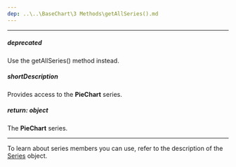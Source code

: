 ```yaml
---
dep: ..\..\BaseChart\3 Methods\getAllSeries().md
---
```

---
##### deprecated
Use the getAllSeries() method instead.

##### shortDescription
Provides access to the **PieChart** series.

##### return: object
The <b>PieChart</b> series.

---
To learn about series members you can use, refer to the description of the [Series](/api-reference/20%20Data%20Visualization%20Widgets/15%20dxPieChart/7%20Chart%20Elements/Series '/Documentation/ApiReference/Data_Visualization_Widgets/dxPieChart/Chart_Elements/Series/') object.